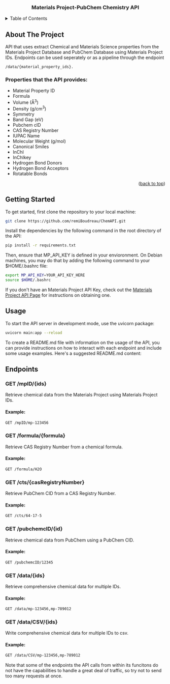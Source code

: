 <br />
<div align="center">

  <h3 align="center">Materials Project-PubChem Chemistry API</h3>

</div>



<!-- TABLE OF CONTENTS -->
<details>
  <summary>Table of Contents</summary>
  <ol>
    <li>
      <a href="#about-the-project">About The Project</a>
    </li>
    <li>
      <a href="#getting-started">Getting Started</a>
    <li><a href="#usage">Usage</a></li>
    <li><a href="#usage">Endpoints</a></li>
  </ol>
</details>



<!-- ABOUT THE PROJECT -->
## About The Project

API that uses extract Chemical and Materials Science properties from the Materials Project Database and PubChem Database using Materials Project IDs. Endpoints can be used seperately or as a pipeline through the endpoint

```text
/data/{material_property_ids}.
```

### Properties that the API provides:

* Material Property ID
* Formula
* Volume (Å<sup>3</sup>)
* Density (g/cm<sup>3</sup>)
* Symmetry
* Band Gap (eV)
* Pubchem cID
* CAS Registry Number
* IUPAC Name
* Molecular Weight (g/mol)
* Canonical Smiles
* InChI
* InChIkey
* Hydrogen Bond Donors
* Hydrogen Bond Acceptors
* Rotatable Bonds

<p align="right">(<a href="#readme-top">back to top</a>)</p>



<!-- GETTING STARTED -->
## Getting Started

To get started, first clone the repository to your local machine: 

```bash
git clone https://github.com/remiBoudreau/ChemAPI.git
```

Install the dependencies by the following command in the root directory of the API:

```bash
pip install -r requirements.txt
```

Then, ensure that MP_API_KEY is defined in your envioronment. On Debian machines, you may do that by adding the following command to your $HOME/.bashrc file:

```bash
export MP_API_KEY=YOUR_API_KEY_HERE
source $HOME/.bashrc
```

If you don't have an Materials Project API Key, check out the [Materials Project API Page](https://next-gen.materialsproject.org/api) for instructions on obtaining one.

## Usage

To start the API server in development mode, use the uvicorn package:

```bash
uvicorn main:app --reload
```

To create a README.md file with information on the usage of the API, you can provide instructions on how to interact with each endpoint and include some usage examples. Here's a suggested README.md content:

## Endpoints

### GET /mpID/{ids}

Retrieve chemical data from the Materials Project using Materials Project IDs.

#### Example:

```bash
GET /mpID/mp-123456
```

### GET /formula/{formula}

Retrieve CAS Registry Number from a chemical formula.

#### Example:

```bash
GET /formula/H2O
```

### GET /cts/{casRegistryNumber}

Retrieve PubChem CID from a CAS Registry Number.

#### Example:

```bash
GET /cts/64-17-5
```

### GET /pubchemcID/{id}

Retrieve chemical data from PubChem using a PubChem CID.

#### Example:

```bash
GET /pubchemcID/12345
```

### GET /data/{ids}

Retrieve comprehensive chemical data for multiple IDs.

#### Example:

```bash
GET /data/mp-123456,mp-789012
```

### GET /data/CSV/{ids}

Write comprehensive chemical data for multiple IDs to csv.

#### Example:

```bash
GET /data/CSV/mp-123456,mp-789012
```

Note that some of the endpoints the API calls from within its funcitons do not have the capabilities to handle a great deal of traffic, so try not to send too many requests at once.
